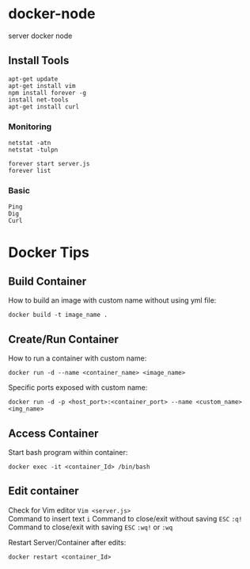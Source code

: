 # docker-node
server docker node


  ## Install Tools
  ```
  apt-get update
  apt-get install vim
  npm install forever -g
  install net-tools
  apt-get install curl
  ```

  ### Monitoring 
  ```
  netstat -atn
  netstat -tulpn 
  ```
  ```
  forever start server.js
  forever list
  ```
  
  ### Basic 
  ```
  Ping 
  Dig 
  Curl 
  ```

# Docker Tips
  ## Build Container
  How to build an image with custom name without using yml file:  
  ```
  docker build -t image_name .
  ```
  ## Create/Run Container
  How to run a container with custom name:
  ```
  docker run -d --name <container_name> <image_name>
  ```
  Specific ports exposed with custom name:   
  ```
  docker run -d -p <host_port>:<container_port> --name <custom_name> <img_name> 
  ```
  ## Access Container 
  
  Start bash program within container:   
  ```
  docker exec -it <container_Id> /bin/bash
  ```
  ## Edit container  
  Check for Vim editor ```Vim <server.js>```  
  Command to insert text ```i```
  Command to close/exit without saving ```ESC``` ```:q!```   
  Command to close/exit with saving ```ESC``` ```:wq!``` or  ```:wq```
  
  Restart Server/Container after edits:
  ```
  docker restart <container_Id>
  ```
